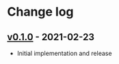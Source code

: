 # Change log

## [v0.1.0] - 2021-02-23

* Initial implementation and release

[v0.1.0]: https://github.com/piotrmurach/strings-truncation/compare/efb1d50...v0.1.0
